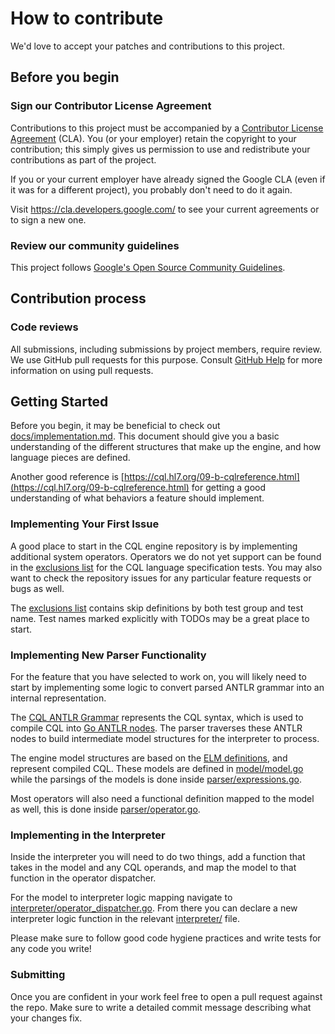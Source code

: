 # How to contribute

We'd love to accept your patches and contributions to this project.

## Before you begin

### Sign our Contributor License Agreement

Contributions to this project must be accompanied by a
[Contributor License Agreement](https://cla.developers.google.com/about) (CLA).
You (or your employer) retain the copyright to your contribution; this simply
gives us permission to use and redistribute your contributions as part of the
project.

If you or your current employer have already signed the Google CLA (even if it
was for a different project), you probably don't need to do it again.

Visit <https://cla.developers.google.com/> to see your current agreements or to
sign a new one.

### Review our community guidelines

This project follows
[Google's Open Source Community Guidelines](https://opensource.google/conduct/).

## Contribution process

### Code reviews

All submissions, including submissions by project members, require review. We
use GitHub pull requests for this purpose. Consult
[GitHub Help](https://help.github.com/articles/about-pull-requests/) for more
information on using pull requests.

## Getting Started

Before you begin, it may be beneficial to check out
[docs/implementation.md](docs/implementation.md). This document should give you
a basic understanding of the different structures that make up the engine, and
how language pieces are defined.

Another good reference is
[https://cql.hl7.org/09-b-cqlreference.html](https://cql.hl7.org/09-b-cqlreference.html)
for getting a good understanding of what behaviors a feature should implement.

### Implementing Your First Issue

A good place to start in the CQL engine repository is by implementing additional
system operators. Operators we do not yet support can be found in the
[exclusions list](tests/spectests/exclusions/exclusions.go) for the CQL
language specification tests. You may also want to check the repository issues
for any particular feature requests or bugs as well.

The [exclusions list](tests/spectests/exclusions/exclusions.go) contains
skip definitions by both test group and test name. Test names marked explicitly
with TODOs may be a great place to start.

### Implementing New Parser Functionality

For the feature that you have selected to work on, you will likely need to start
by implementing some logic to convert parsed ANTLR grammar into an internal
representation.

The [CQL ANTLR Grammar](internal/embeddata/third_party/cqframework/Cql.g4) represents the CQL syntax, which is used to compile CQL into [Go ANTLR nodes](internal/embeddata/third_party/cqframework/cql/).
The parser traverses these ANTLR nodes to build intermediate model structures
for the interpreter to process.

The engine model structures are based on the
[ELM definitions](https://cql.hl7.org/elm.html), and represent compiled CQL.
These models are defined in [model/model.go](model/model.go) while the parsings
of the models is done inside [parser/expressions.go](parser/expressions.go).

Most operators will also need a functional definition mapped to the model as
well, this is done inside [parser/operator.go](parser/operator.go).

### Implementing in the Interpreter

Inside the interpreter you will need to do two things, add a function that takes
in the model and any CQL operands, and map the model to that function in the
operator dispatcher.

For the model to interpreter logic mapping navigate to
[interpreter/operator_dispatcher.go](interpreter/operator_dispatcher.go).
From there you can declare a new interpreter logic function in the relevant
[interpreter/](interpreter/) file.

Please make sure to follow good code hygiene practices and write tests for any
code you write!

### Submitting

Once you are confident in your work feel free to open a pull request against the
repo. Make sure to write a detailed commit message describing what your changes
fix.

